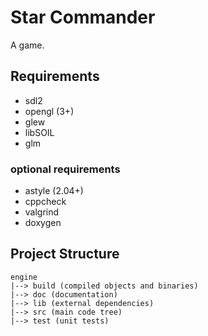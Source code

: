 # Star Commander #

A game.

## Requirements ##

* sdl2
* opengl (3+)
* glew
* libSOIL
* glm

### optional requirements ###

* astyle (2.04+)
* cppcheck
* valgrind
* doxygen

## Project Structure ##
```
engine
|--> build (compiled objects and binaries)
|--> doc (documentation)
|--> lib (external dependencies)
|--> src (main code tree)
|--> test (unit tests)
```